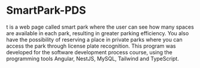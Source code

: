# SmartPark-PDS
t is a web page called smart park where the user can see how many spaces are available in each park, resulting in greater parking efficiency.
You also have the possibility of reserving a place in private parks where you can access the park through license plate recognition.
This program was developed for the software development process course, using the programming tools Angular, NestJS, MySQL, Tailwind and TypeScript.
